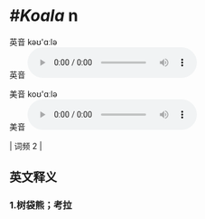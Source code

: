 # ***\#Koala*** n
英音 kəʊ'ɑːlə  
英音
<audio src="./media/Koala1_AAC.aac" controls="controls"></audio>

美音 koʊ'ɑːlə  
美音
<audio src="./media/Koala2_AAC.aac" controls="controls"></audio>



| 词频 2 |  

英文释义
---
### 1.**树袋熊；考拉**  


